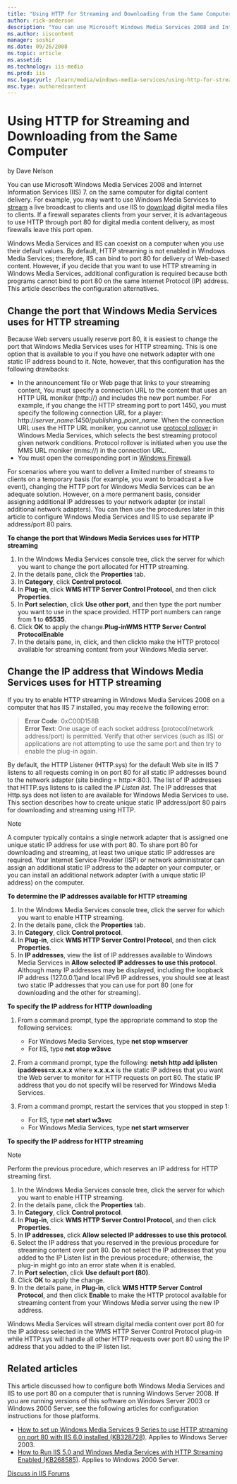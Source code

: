 ```yaml
---
title: "Using HTTP for Streaming and Downloading from the Same Computer | Microsoft Docs"
author: rick-anderson
description: "You can use Microsoft Windows Media Services 2008 and Internet Information Services (IIS) 7. on the same computer for digital content delivery. For example,..."
ms.author: iiscontent
manager: soshir
ms.date: 09/26/2008
ms.topic: article
ms.assetid: 
ms.technology: iis-media
ms.prod: iis
msc.legacyurl: /learn/media/windows-media-services/using-http-for-streaming-and-downloading-from-the-same-computer
msc.type: authoredcontent
---
```

Using HTTP for Streaming and Downloading from the Same Computer
====================
by Dave Nelson

You can use Microsoft Windows Media Services 2008 and Internet Information Services (IIS) 7. on the same computer for digital content delivery. For example, you may want to use Windows Media Services to [stream](windows-media-server-or-web-server.md#wms) a live broadcast to clients and use IIS to [download](windows-media-server-or-web-server.md#download) digital media files to clients. If a firewall separates clients from your server, it is advantageous to use HTTP through port 80 for digital media content delivery, as most firewalls leave this port open.

Windows Media Services and IIS can coexist on a computer when you use their default values. By default, HTTP streaming is not enabled in Windows Media Services; therefore, IIS can bind to port 80 for delivery of Web-based content. However, if you decide that you want to use HTTP streaming in Windows Media Services, additional configuration is required because both programs cannot bind to port 80 on the same Internet Protocol (IP) address. This article describes the configuration alternatives.

## Change the port that Windows Media Services uses for HTTP streaming

Because Web servers usually reserve port 80, it is easiest to change the port that Windows Media Services uses for HTTP streaming. This is one option that is available to you if you have one network adapter with one static IP address bound to it. Note, however, that this configuration has the following drawbacks:

- In the announcement file or Web page that links to your streaming content, You must specify a connection URL to the content that uses an HTTP URL moniker (http://) and includes the new port number. For example, if you change the HTTP streaming port to port 1450, you must specify the following connection URL for a player: http://*server*\_*name*:1450/*publishing*\_*point*\_*name*. When the connection URL uses the HTTP URL moniker, you cannot use [protocol rollover](https://technet.microsoft.com/en-us/library/cc771761.aspx) in Windows Media Services, which selects the best streaming protocol given network conditions. Protocol rollover is initiated when you use the MMS URL moniker (mms://) in the connection URL.
- You must open the corresponding port in [Windows Firewall](https://technet.microsoft.com/en-us/network/bb545423.aspx).

For scenarios where you want to deliver a limited number of streams to clients on a temporary basis (for example, you want to broadcast a live event), changing the HTTP port for Windows Media Services can be an adequate solution. However, on a more permanent basis, consider assigning additional IP addresses to your network adapter (or install additional network adapters). You can then use the procedures later in this article to configure Windows Media Services and IIS to use separate IP address/port 80 pairs.

**To change the port that Windows Media Services uses for HTTP streaming**

1. In the Windows Media Services console tree, click the server for which you want to change the port allocated for HTTP streaming.
2. In the details pane, click the **Properties** tab.
3. In **Category**, click **Control protocol**.
4. In **Plug-in**, click **WMS HTTP Server Control Protocol**, and then click **Properties**.
5. In **Port selection**, click **Use other port**, and then type the port number you want to use in the space provided. HTTP port numbers can range from **1** to **65535**.
6. Click **OK** to apply the change.**Plug-in****WMS HTTP Server Control Protocol****Enable**
7. In the details pane, in, click, and then clickto make the HTTP protocol available for streaming content from your Windows Media server.

<a id="ipaddress"></a>

## Change the IP address that Windows Media Services uses for HTTP streaming

If you try to enable HTTP streaming in Windows Media Services 2008 on a computer that has IIS 7 installed, you may receive the following error:

> **Error Code**: 0xC00D158B  
> **Error Text**: One usage of each socket address (protocol/network address/port) is permitted. Verify that other services (such as IIS) or applications are not attempting to use the same port and then try to enable the plug-in again.


By default, the HTTP Listener (HTTP.sys) for the default Web site in IIS 7 listens to all requests coming in on port 80 for all static IP addresses bound to the network adapter (site binding = http:\*:80:). The list of IP addresses that HTTP.sys listens to is called the *IP Listen list*. The IP addresses that Http.sys does not listen to are available for Windows Media Services to use. This section describes how to create unique static IP address/port 80 pairs for downloading and streaming using HTTP.

> [!NOTE]
> A computer typically contains a single network adapter that is assigned one unique static IP address for use with port 80. To share port 80 for downloading and streaming, at least two unique static IP addresses are required. Your Internet Service Provider (ISP) or network administrator can assign an additional static IP address to the adapter on your computer, or you can install an additional network adapter (with a unique static IP address) on the computer.

**To determine the IP addresses available for HTTP streaming**

1. In the Windows Media Services console tree, click the server for which you want to enable HTTP streaming.
2. In the details pane, click the **Properties** tab.
3. In **Category**, click **Control protocol**.
4. In **Plug-in**, click **WMS HTTP Server Control Protocol**, and then click **Properties**.
5. In **IP addresses**, view the list of IP addresses available to Windows Media Services in **Allow selected IP addresses to use this protocol**. Although many IP addresses may be displayed, including the loopback IP address (127.0.0.1)and local IPv6 IP addresses, you should see at least two static IP addresses that you can use for port 80 (one for downloading and the other for streaming).

**To specify the IP address for HTTP downloading**

1. From a command prompt, type the appropriate command to stop the following services:

    - For Windows Media Services, type **net stop wmserver**
    - For IIS, type **net stop w3svc**
2. From a command prompt, type the following: **netsh http add iplisten ipaddress=x.x.x.x** where **x.x.x.x** is the static IP address that you want the Web server to monitor for HTTP requests on port 80. The static IP address that you do not specify will be reserved for Windows Media Services.
3. From a command prompt, restart the services that you stopped in step 1:

    - For IIS, type **net start w3svc**
    - For Windows Media Services, type **net start wmserver**

**To specify the IP address for HTTP streaming**

> [!NOTE]
> Perform the previous procedure, which reserves an IP address for HTTP streaming first.

1. In the Windows Media Services console tree, click the server for which you want to enable HTTP streaming.
2. In the details pane, click the **Properties** tab.
3. In **Category**, click **Control protocol**.
4. In **Plug-in**, click **WMS HTTP Server Control Protocol**, and then click **Properties**.
5. In **IP addresses**, click **Allow selected IP addresses to use this protocol**.
6. Select the IP address that you reserved in the previous procedure for streaming content over port 80. Do not select the IP addresses that you added to the IP Listen list in the previous procedure; otherwise, the plug-in might go into an error state when it is enabled.
7. In **Port selection**, click **Use default port (80)**.
8. Click **OK** to apply the change.
9. In the details pane, in **Plug-in**, click **WMS HTTP Server Control Protocol**, and then click **Enable** to make the HTTP protocol available for streaming content from your Windows Media server using the new IP address.

Windows Media Services will stream digital media content over port 80 for the IP address selected in the WMS HTTP Server Control Protocol plug-in while HTTP.sys will handle all other HTTP requests over port 80 using the IP address that you added to the IP listen list.

<a id="related"></a>

## Related articles

This article discussed how to configure both Windows Media Services and IIS to use port 80 on a computer that is running Windows Server 2008. If you are running versions of this software on Windows Server 2003 or Windows 2000 Server, see the following articles for configuration instructions for those platforms.

- [How to set up Windows Media Services 9 Series to use HTTP streaming on port 80 with IIS 6.0 installed (KB328728)](https://technet.microsoft.com/en-us/network/bb545423.aspx). Applies to Windows Server 2003.
- [How to Run IIS 5.0 and Windows Media Services with HTTP Streaming Enabled (KB268585)](https://support.microsoft.com/kb/268585/). Applies to Windows 2000 Server.

[Discuss in IIS Forums](https://forums.iis.net/1145.aspx)